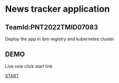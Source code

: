 

# News tracker application
## TeamId:PNT2022TMID07083
Deploy the app in ibm registry and kubernetes cluster
## DEMO
Live now click start link

[START](http://169.51.200.171:30324/)

  

  

